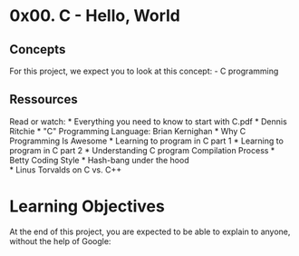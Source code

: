 #  0x00. C - Hello, World

## Concepts

For this project, we expect you to look at this concept:
	- C programming

## Ressources 

Read or watch:
	* Everything you need to know to start with C.pdf
	* Dennis Ritchie
	* "C" Programming Language: Brian Kernighan
	* Why C Programming Is Awesome
	* Learning to program in C part 1
	* Learning to program in C part 2
	* Understanding C program Compilation Process
	* Betty Coding Style
	* Hash-bang under the hood	
	* Linus Torvalds on C vs. C++

# Learning Objectives

At the end of this project, you are expected to be able to explain to anyone, without the help of Google:

